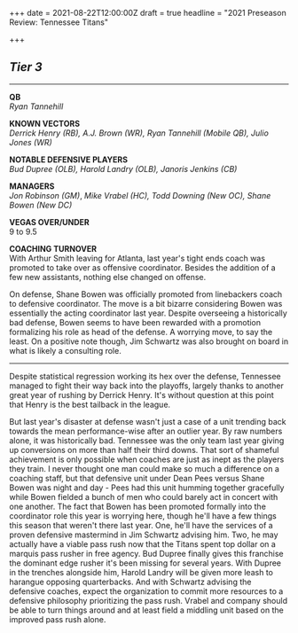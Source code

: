 +++
date = 2021-08-22T12:00:00Z
draft = true
headline = "2021 Preseason Review: Tennessee Titans"

+++
## _Tier 3_

***

**QB**  
_Ryan Tannehill_

**KNOWN VECTORS**  
_Derrick Henry (RB), A.J. Brown (WR), Ryan Tannehill (Mobile QB), Julio Jones (WR)_

**NOTABLE DEFENSIVE PLAYERS**  
_Bud Dupree (OLB), Harold Landry (OLB), Janoris Jenkins (CB)_

**MANAGERS**  
_Jon Robinson (GM)_, _Mike Vrabel (HC), Todd Downing (New OC), Shane Bowen (New DC)_

**VEGAS OVER/UNDER**  
9 to 9.5

**COACHING TURNOVER**  
With Arthur Smith leaving for Atlanta, last year's tight ends coach was promoted to take over as offensive coordinator. Besides the addition of a few new assistants, nothing else changed on offense.

On defense, Shane Bowen was officially promoted from linebackers coach to defensive coordinator. The move is a bit bizarre considering Bowen was essentially the acting coordinator last year. Despite overseeing a historically bad defense, Bowen seems to have been rewarded with a promotion formalizing his role as head of the defense. A worrying move, to say the least. On a positive note though, Jim Schwartz was also brought on board in what is likely a consulting role.

***

Despite statistical regression working its hex over the defense, Tennessee managed to fight their way back into the playoffs, largely thanks to another great year of rushing by Derrick Henry. It's without question at this point that Henry is the best tailback in the league.

But last year's disaster at defense wasn't just a case of a unit trending back towards the mean performance-wise after an outlier year. By raw numbers alone, it was historically bad. Tennessee was the only team last year giving up conversions on more than half their third downs. That sort of shameful achievement is only possible when coaches are just as inept as the players they train. I never thought one man could make so much a difference on a coaching staff, but that defensive unit under Dean Pees versus Shane Bowen was night and day - Pees had this unit humming together gracefully while Bowen fielded a bunch of men who could barely act in concert with one another. The fact that Bowen has been promoted formally into the coordinator role this year is worrying here, though he'll have a few things this season that weren't there last year. One, he'll have the services of a proven defensive mastermind in Jim Schwartz advising him. Two, he may actually have a viable pass rush now that the Titans spent top dollar on a marquis pass rusher in free agency. Bud Dupree finally gives this franchise the dominant edge rusher it's been missing for several years. With Dupree in the trenches alongside him, Harold Landry will be given more leash to harangue opposing quarterbacks. And with Schwartz advising the defensive coaches, expect the organization to commit more resources to a defensive philosophy prioritizing the pass rush. Vrabel and company should be able to turn things around and at least field a middling unit based on the improved pass rush alone.